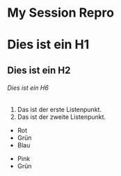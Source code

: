 # My Session Repro

# Dies ist ein H1

## Dies ist ein H2

###### Dies ist ein H6

1. Das ist der erste Listenpunkt.
2. Das ist der zweite Listenpunkt. 

* Rot
* Grün
* Blau

- Pink
- Grün